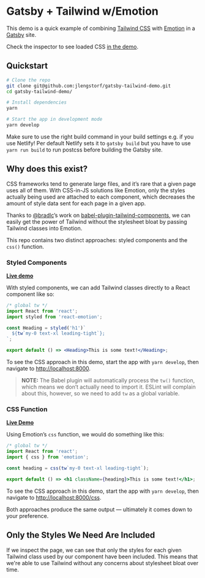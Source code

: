 # Gatsby + Tailwind w/Emotion

This demo is a quick example of combining [Tailwind CSS](https://tailwindcss.com) with [Emotion](https://emotion.sh) in a [Gatsby](https://gatsbyjs.org) site.

Check the inspector to see loaded CSS [in the demo](https://gatsby-tailwind-emotion.netlify.com/).

## Quickstart

```sh
# Clone the repo
git clone git@github.com:jlengstorf/gatsby-tailwind-demo.git
cd gatsby-tailwind-demo/

# Install dependencies
yarn

# Start the app in development mode
yarn develop
```

Make sure to use the right build command in your build settings e.g. if you use Netlify!
Per default Netlify sets it to `gatsby build` but you have to use `yarn run build` to run postcss before building the Gatsby site.

## Why does this exist?

CSS frameworks tend to generate large files, and it’s rare that a given page uses all of them. With CSS-in-JS solutions like Emotion, only the styles actually being used are attached to each component, which decreases the amount of style data sent for each page in a given app.

Thanks to [@bradlc](https://github.com/bradlc)’s work on [babel-plugin-tailwind-components](https://github.com/bradlc/babel-plugin-tailwind-components), we can easily get the power of Tailwind without the stylesheet bloat by passing Tailwind classes into Emotion.

This repo contains two distinct approaches: styled components and the `css()` function.

### Styled Components

[**Live demo**](https://gatsby-tailwind-emotion.netlify.com/)

With styled components, we can add Tailwind classes directly to a React component like so:

```jsx
/* global tw */
import React from 'react';
import styled from 'react-emotion';

const Heading = styled('h1')`
  ${tw`my-0 text-xl leading-tight`};
`;

export default () => <Heading>This is some text!</Heading>;
```

To see the CSS approach in this demo, start the app with `yarn develop`, then navigate to <http://localhost:8000>.

> **NOTE:** The Babel plugin will automatically process the `tw()` function, which means we don’t actually need to import it. ESLint will complain about this, however, so we need to add `tw` as a global variable.

### CSS Function

[**Live Demo**](https://gatsby-tailwind-emotion.netlify.com/css)

Using Emotion’s `css` function, we would do something like this:

```jsx
/* global tw */
import React from 'react';
import { css } from 'emotion';

const heading = css(tw`my-0 text-xl leading-tight`);

export default () => <h1 className={heading}>This is some text!</h1>;
```

To see the CSS approach in this demo, start the app with `yarn develop`, then navigate to <http://localhost:8000/css>.

Both approaches produce the same output — ultimately it comes down to your preference.

## Only the Styles We Need Are Included

If we inspect the page, we can see that only the styles for each given Tailwind class used by our component have been included. This means that we're able to use Tailwind without any concerns about stylesheet bloat over time.
